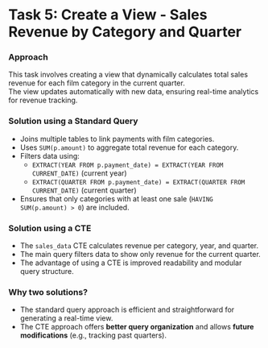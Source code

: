 # Task 5: Create a View - Sales Revenue by Category and Quarter  

### Approach  
This task involves creating a view that dynamically calculates total sales revenue for each film category in the current quarter.  
The view updates automatically with new data, ensuring real-time analytics for revenue tracking.  

### Solution using a Standard Query  
- Joins multiple tables to link payments with film categories.  
- Uses `SUM(p.amount)` to aggregate total revenue for each category.  
- Filters data using:  
  - `EXTRACT(YEAR FROM p.payment_date) = EXTRACT(YEAR FROM CURRENT_DATE)` (current year)  
  - `EXTRACT(QUARTER FROM p.payment_date) = EXTRACT(QUARTER FROM CURRENT_DATE)` (current quarter)  
- Ensures that only categories with at least one sale (`HAVING SUM(p.amount) > 0`) are included.  

### Solution using a CTE  
- The `sales_data` CTE calculates revenue per category, year, and quarter.  
- The main query filters data to show only revenue for the current quarter.  
- The advantage of using a CTE is improved readability and modular query structure.  

### Why two solutions?  
- The standard query approach is efficient and straightforward for generating a real-time view.  
- The CTE approach offers **better query organization** and allows **future modifications** (e.g., tracking past quarters).  
